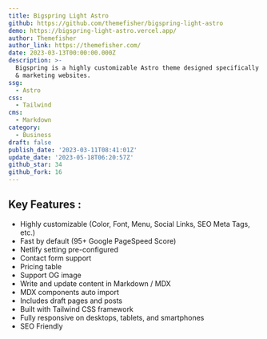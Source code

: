 ```yaml
---
title: Bigspring Light Astro
github: https://github.com/themefisher/bigspring-light-astro
demo: https://bigspring-light-astro.vercel.app/
author: Themefisher
author_link: https://themefisher.com/
date: 2023-03-13T00:00:00.000Z
description: >-
  Bigspring is a highly customizable Astro theme designed specifically for SaaS
  & marketing websites.
ssg:
  - Astro
css:
  - Tailwind
cms:
  - Markdown
category:
  - Business
draft: false
publish_date: '2023-03-11T08:41:01Z'
update_date: '2023-05-18T06:20:57Z'
github_star: 34
github_fork: 16
---
```


## Key Features :

- Highly customizable (Color, Font, Menu, Social Links, SEO Meta Tags, etc.)
- Fast by default (95+ Google PageSpeed Score)
- Netlify setting pre-configured
- Contact form support
- Pricing table
- Support OG image
- Write and update content in Markdown / MDX
- MDX components auto import
- Includes draft pages and posts
- Built with Tailwind CSS framework
- Fully responsive on desktops, tablets, and smartphones
- SEO Friendly
